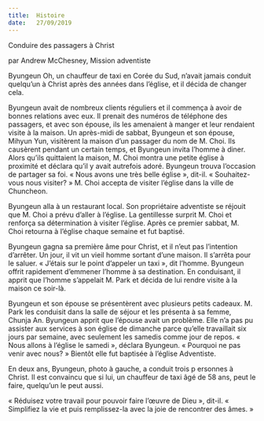 ```yaml
---
title:  Histoire
date:   27/09/2019
---
```




Conduire des passagers à Christ

par Andrew McChesney, Mission adventiste

Byungeun Oh, un chauffeur de taxi en Corée du Sud, n’avait jamais conduit quelqu’un à Christ après des années dans l’église, et il décida de changer cela.

Byungeun avait de nombreux clients réguliers et il commença à avoir de bonnes relations avec eux. Il prenait des numéros de téléphone des passagers, et avec son épouse, ils les amenaient à manger et leur rendaient visite à la maison. Un après-midi de sabbat, Byungeun et son épouse, Mihyun Yun, visitèrent la maison d’un passager du nom de M. Choi. Ils causèrent pendant un certain temps, et Byungeun invita l’homme à diner. Alors qu’ils quittaient la maison, M. Choi montra une petite église à proximité et déclara qu’il y avait autrefois adoré. Byungeun trouva l’occasion de partager sa foi. « Nous avons une très belle église », dit-il. « Souhaitez-vous nous visiter? » M. Choi accepta de visiter l’église dans la ville de Chuncheon.

Byungeun alla à un restaurant local. Son propriétaire adventiste se réjouit que M. Choi a prévu d’aller à l’église. La gentillesse surprit M. Choi et renforça sa détermination à visiter l’église. Après ce premier sabbat, M. Choi retourna à l’église chaque semaine et fut baptisé.

Byungeun gagna sa première âme pour Christ, et il n’eut pas l’intention d’arrêter. Un jour, il vit un vieil homme sortant d’une maison. Il s’arrêta pour le saluer. « J’étais sur le point d’appeler un taxi », dit l’homme. Byungeun offrit rapidement d’emmener l’homme à sa destination. En conduisant, il apprit que l’homme s’appelait M. Park et décida de lui rendre visite à la maison ce soir-là.

Byungeun et son épouse se présentèrent avec plusieurs petits cadeaux. M. Park les conduisit dans la salle de séjour et les présenta à sa femme, Chunja An. Byungeun apprit que l’épouse avait un problème. Elle n’a pas pu assister aux services à son église de dimanche parce qu’elle travaillait six jours par semaine, avec seulement les samedis comme jour de repos. « Nous allons à l’église le samedi », déclara Byungeun. « Pourquoi ne pas venir avec nous? » Bientôt elle fut baptisée à l’église Adventiste.

En deux ans, Byungeun, photo à gauche, a conduit trois p ersonnes à Christ. Il est convaincu que si lui, un chauffeur de taxi âgé de 58 ans, peut le faire, quelqu’un le peut aussi.

« Réduisez votre travail pour pouvoir faire l’œuvre de Dieu », dit-il. « Simplifiez la vie et puis remplissez-la avec la joie de rencontrer des âmes. »
